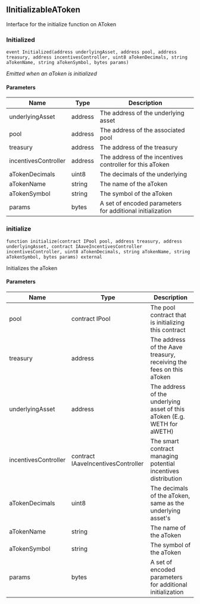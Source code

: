 ## IInitializableAToken

Interface for the initialize function on AToken

### Initialized

```solidity
event Initialized(address underlyingAsset, address pool, address treasury, address incentivesController, uint8 aTokenDecimals, string aTokenName, string aTokenSymbol, bytes params)
```

_Emitted when an aToken is initialized_

#### Parameters

| Name | Type | Description |
| ---- | ---- | ----------- |
| underlyingAsset | address | The address of the underlying asset |
| pool | address | The address of the associated pool |
| treasury | address | The address of the treasury |
| incentivesController | address | The address of the incentives controller for this aToken |
| aTokenDecimals | uint8 | The decimals of the underlying |
| aTokenName | string | The name of the aToken |
| aTokenSymbol | string | The symbol of the aToken |
| params | bytes | A set of encoded parameters for additional initialization |

### initialize

```solidity
function initialize(contract IPool pool, address treasury, address underlyingAsset, contract IAaveIncentivesController incentivesController, uint8 aTokenDecimals, string aTokenName, string aTokenSymbol, bytes params) external
```

Initializes the aToken

#### Parameters

| Name | Type | Description |
| ---- | ---- | ----------- |
| pool | contract IPool | The pool contract that is initializing this contract |
| treasury | address | The address of the Aave treasury, receiving the fees on this aToken |
| underlyingAsset | address | The address of the underlying asset of this aToken (E.g. WETH for aWETH) |
| incentivesController | contract IAaveIncentivesController | The smart contract managing potential incentives distribution |
| aTokenDecimals | uint8 | The decimals of the aToken, same as the underlying asset's |
| aTokenName | string | The name of the aToken |
| aTokenSymbol | string | The symbol of the aToken |
| params | bytes | A set of encoded parameters for additional initialization |

